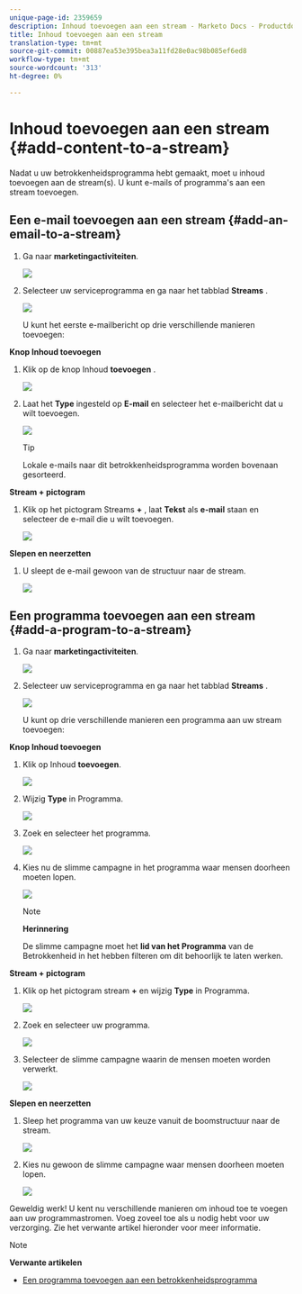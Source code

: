 ```yaml
---
unique-page-id: 2359659
description: Inhoud toevoegen aan een stream - Marketo Docs - Productdocumentatie
title: Inhoud toevoegen aan een stream
translation-type: tm+mt
source-git-commit: 00887ea53e395bea3a11fd28e0ac98b085ef6ed8
workflow-type: tm+mt
source-wordcount: '313'
ht-degree: 0%

---
```



# Inhoud toevoegen aan een stream {#add-content-to-a-stream}

Nadat u uw betrokkenheidsprogramma hebt gemaakt, moet u inhoud toevoegen aan de stream(s). U kunt e-mails of programma&#39;s aan een stream toevoegen.

## Een e-mail toevoegen aan een stream {#add-an-email-to-a-stream}

1. Ga naar **marketingactiviteiten**.

   ![](assets/login-marketing-activities-1.png)

1. Selecteer uw serviceprogramma en ga naar het tabblad **Streams** .

   ![](assets/streamstab.jpg)

   U kunt het eerste e-mailbericht op drie verschillende manieren toevoegen:

**Knop Inhoud toevoegen**

1. Klik op de knop Inhoud **toevoegen** .

   ![](assets/addcontentbutton.jpg)

1. Laat het **Type** ingesteld op **E-mail** en selecteer het e-mailbericht dat u wilt toevoegen.

   ![](assets/image2014-9-15-15-3a44-3a58.png)

   >[!TIP]
   >
   >Lokale e-mails naar dit betrokkenheidsprogramma worden bovenaan gesorteerd.

**Stream + pictogram**

1. Klik op het pictogram Streams **+** , laat **Tekst** als **e-mail** staan en selecteer de e-mail die u wilt toevoegen.

   ![](assets/image2014-9-15-15-3a45-3a25.png)

**Slepen en neerzetten**

1. U sleept de e-mail gewoon van de structuur naar de stream.

   ![](assets/dragstreamcontent.jpg)

## Een programma toevoegen aan een stream {#add-a-program-to-a-stream}

1. Ga naar **marketingactiviteiten**.

   ![](assets/login-marketing-activities-1.png)

1. Selecteer uw serviceprogramma en ga naar het tabblad **Streams** .

   ![](assets/streamstab.jpg)

   U kunt op drie verschillende manieren een programma aan uw stream toevoegen:

**Knop Inhoud toevoegen**

1. Klik op Inhoud **toevoegen**.

   ![](assets/image2014-9-15-15-3a45-3a51.png)

1. Wijzig **Type** in Programma.

   ![](assets/image2014-9-15-15-3a46-3a0.png)

1. Zoek en selecteer het programma.

   ![](assets/image2014-9-15-15-3a46-3a11.png)

1. Kies nu de slimme campagne in het programma waar mensen doorheen moeten lopen.

   ![](assets/image2014-9-15-15-3a46-3a17.png)

   >[!NOTE]
   >
   >**Herinnering**
   >
   >
   >De slimme campagne moet het **lid van het Programma** van de Betrokkenheid in het hebben filteren om dit behoorlijk te laten werken.

**Stream + pictogram**

1. Klik op het pictogram stream **+** en wijzig **Type** in Programma.

   ![](assets/image2014-9-15-15-3a46-3a43.png)

1. Zoek en selecteer uw programma.

   ![](assets/image2014-9-15-15-3a46-3a49.png)

1. Selecteer de slimme campagne waarin de mensen moeten worden verwerkt.

   ![](assets/image2014-9-15-15-3a46-3a54.png)

**Slepen en neerzetten**

1. Sleep het programma van uw keuze vanuit de boomstructuur naar de stream.

   ![](assets/streamcadence.jpg)

1. Kies nu gewoon de slimme campagne waar mensen doorheen moeten lopen.

   ![](assets/image2014-9-15-15-3a47-3a8.png)

Geweldig werk! U kent nu verschillende manieren om inhoud toe te voegen aan uw programmastromen. Voeg zoveel toe als u nodig hebt voor uw verzorging. Zie het verwante artikel hieronder voor meer informatie.

>[!NOTE]
>
>**Verwante artikelen**
>
>* [Een programma toevoegen aan een betrokkenheidsprogramma](adding-a-program-to-an-engagement-program-stream.md)

>



